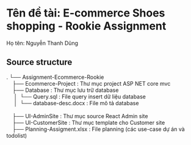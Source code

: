 # Tên đề tài: E-commerce Shoes shopping - Rookie Assignment
Họ tên: Nguyễn Thanh Dũng

## Source structure
.
└── Assignment-Ecommerce-Rookie <br>
&nbsp;&nbsp;&nbsp;&nbsp;├── Ecommerce-Project       : Thư mục project ASP NET core mvc <br>
&nbsp;&nbsp;&nbsp;&nbsp;├── Database                :	Thư mục lưu trữ database   <br>
&nbsp;&nbsp;&nbsp;&nbsp;&nbsp;│ &nbsp;└── Query.sql           : File query insert dữ liệu database <br>	
&nbsp;&nbsp;&nbsp;&nbsp;&nbsp;│ &nbsp;└── database-desc.docx  : File mô tả database		  <br>  
&nbsp;&nbsp;&nbsp;&nbsp;├── UI-AdminSite            : Thư mục source React Admin site    <br>
&nbsp;&nbsp;&nbsp;&nbsp;├── UI-CustomerSite         : Thư mục template cho Customer site   <br>
&nbsp;&nbsp;&nbsp;&nbsp;├── Planning-Assigment.xlsx : File planning (các use-case dự án và todolist)  



